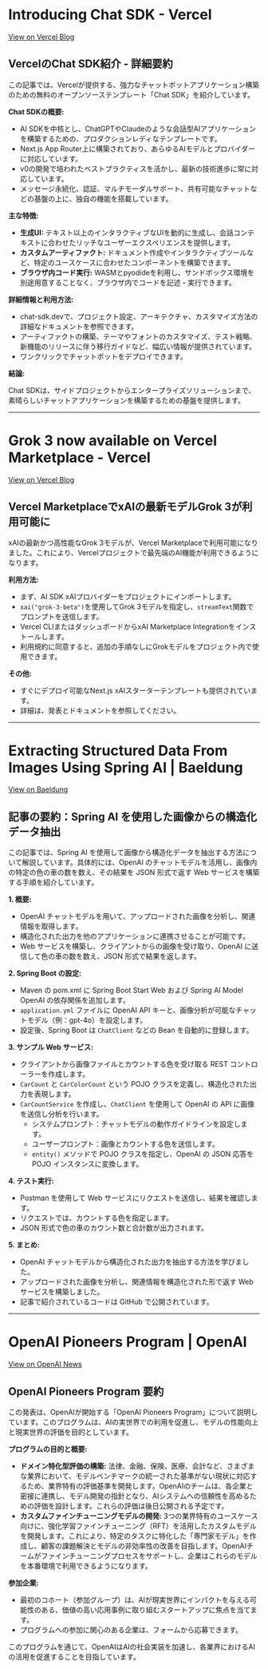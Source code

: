 # Introducing Chat SDK - Vercel

[View on Vercel Blog](https://vercel.com/blog/introducing-chat-sdk)

## VercelのChat SDK紹介 - 詳細要約

この記事では、Vercelが提供する、強力なチャットボットアプリケーション構築のための無料のオープンソーステンプレート「Chat SDK」を紹介しています。

**Chat SDKの概要:**

*   AI SDKを中核とし、ChatGPTやClaudeのような会話型AIアプリケーションを構築するための、プロダクションレディなテンプレートです。
*   Next.js App Router上に構築されており、あらゆるAIモデルとプロバイダーに対応しています。
*   v0の開発で培われたベストプラクティスを活かし、最新の技術進歩に常に対応しています。
*   メッセージ永続化、認証、マルチモーダルサポート、共有可能なチャットなどの基盤の上に、独自の機能を搭載しています。

**主な特徴:**

*   **生成UI:** テキスト以上のインタラクティブなUIを動的に生成し、会話コンテキストに合わせたリッチなユーザーエクスペリエンスを提供します。
*   **カスタムアーティファクト:** ドキュメント作成やインタラクティブツールなど、特定のユースケースに合わせたコンポーネントを構築できます。
*   **ブラウザ内コード実行:** WASMとpyodideを利用し、サンドボックス環境を別途用意することなく、ブラウザ内でコードを記述・実行できます。

**詳細情報と利用方法:**

*   chat-sdk.devで、プロジェクト設定、アーキテクチャ、カスタマイズ方法の詳細なドキュメントを参照できます。
*   アーティファクトの構築、テーマやフォントのカスタマイズ、テスト戦略、新機能のリリースに伴う移行ガイドなど、幅広い情報が提供されています。
*   ワンクリックでチャットボットをデプロイできます。

**結論:**

Chat SDKは、サイドプロジェクトからエンタープライズソリューションまで、素晴らしいチャットアプリケーションを構築するための基盤を提供します。

---
# Grok 3 now available on Vercel Marketplace - Vercel

[View on Vercel Blog](https://vercel.com/changelog/grok-3-now-available-on-vercel-marketplace)

## Vercel MarketplaceでxAIの最新モデルGrok 3が利用可能に

xAIの最新かつ高性能なGrok 3モデルが、Vercel Marketplaceで利用可能になりました。これにより、Vercelプロジェクトで最先端のAI機能が利用できるようになります。

**利用方法:**

*   まず、AI SDK xAIプロバイダーをプロジェクトにインポートします。
*   `xai("grok-3-beta")`を使用してGrok 3モデルを指定し、`streamText`関数でプロンプトを送信します。
*   Vercel CLIまたはダッシュボードからxAI Marketplace Integrationをインストールします。
*   利用規約に同意すると、追加の手順なしにGrokモデルをプロジェクト内で使用できます。

**その他:**

*   すぐにデプロイ可能なNext.js xAIスターターテンプレートも提供されています。
*   詳細は、発表とドキュメントを参照してください。

---
# Extracting Structured Data From Images Using Spring AI | Baeldung

[View on Baeldung](https://feeds.feedblitz.com/~/916425668/0/baeldung~Extracting-Structured-Data-From-Images-Using-Spring-AI)

## 記事の要約：Spring AI を使用した画像からの構造化データ抽出

この記事では、Spring AI を使用して画像から構造化データを抽出する方法について解説しています。具体的には、OpenAI のチャットモデルを活用し、画像内の特定の色の車の数を数え、その結果を JSON 形式で返す Web サービスを構築する手順を紹介しています。

**1. 概要:**

*   OpenAI チャットモデルを用いて、アップロードされた画像を分析し、関連情報を取得します。
*   構造化された出力を他のアプリケーションに連携させることが可能です。
*   Web サービスを構築し、クライアントからの画像を受け取り、OpenAI に送信して色の車の数を数え、JSON 形式で結果を返します。

**2. Spring Boot の設定:**

*   Maven の pom.xml に Spring Boot Start Web および Spring AI Model OpenAI の依存関係を追加します。
*   `application.yml` ファイルに OpenAI API キーと、画像分析が可能なチャットモデル（例：gpt-4o）を設定します。
*   設定後、Spring Boot は `ChatClient` などの Bean を自動的に登録します。

**3. サンプル Web サービス:**

*   クライアントから画像ファイルとカウントする色を受け取る REST コントローラーを作成します。
*   `CarCount` と `CarColorCount` という POJO クラスを定義し、構造化された出力を表現します。
*   `CarCountService` を作成し、`ChatClient` を使用して OpenAI の API に画像を送信し分析を行います。
    *   システムプロンプト：チャットモデルの動作ガイドラインを設定します。
    *   ユーザープロンプト：画像とカウントする色を送信します。
    *   `entity()` メソッドで POJO クラスを指定し、OpenAI の JSON 応答を POJO インスタンスに変換します。

**4. テスト実行:**

*   Postman を使用して Web サービスにリクエストを送信し、結果を確認します。
*   リクエストでは、カウントする色を指定します。
*   JSON 形式で色の車のカウント数と合計数が出力されます。

**5. まとめ:**

*   OpenAI チャットモデルから構造化された出力を抽出する方法を学びました。
*   アップロードされた画像を分析し、関連情報を構造化された形で返す Web サービスを構築しました。
*   記事で紹介されているコードは GitHub で公開されています。

---
# OpenAI Pioneers Program | OpenAI

[View on OpenAI News](https://openai.com/index/openai-pioneers-program)

## OpenAI Pioneers Program 要約

この発表は、OpenAIが開始する「OpenAI Pioneers Program」について説明しています。このプログラムは、AIの実世界での利用を促進し、モデルの性能向上と現実世界の評価を目的としています。

**プログラムの目的と概要:**

*   **ドメイン特化型評価の構築:** 法律、金融、保険、医療、会計など、さまざまな業界において、モデルベンチマークの統一された基準がない現状に対応するため、業界特有の評価基準を開発します。OpenAIのチームは、各企業と密接に連携し、モデル開発の指針となり、AIシステムへの信頼性を高めるための評価を設計します。これらの評価は後日公開される予定です。
*   **カスタムファインチューニングモデルの開発:** 3つの業界特有のユースケース向けに、強化学習ファインチューニング（RFT）を活用したカスタムモデルを開発します。これにより、特定のタスクに特化した「専門家モデル」を作成し、顧客の課題解決とモデルの非効率性の改善を目指します。OpenAIチームがファインチューニングプロセスをサポートし、企業はこれらのモデルを本番環境で利用できるようになります。

**参加企業:**

*   最初のコホート（参加グループ）は、AIが現実世界にインパクトを与える可能性のある、価値の高い応用事例に取り組むスタートアップに焦点を当てます。
*   プログラムへの参加に関心のある企業は、フォームから応募できます。

このプログラムを通じて、OpenAIはAIの社会実装を加速し、各業界におけるAIの活用を促進することを目指しています。
